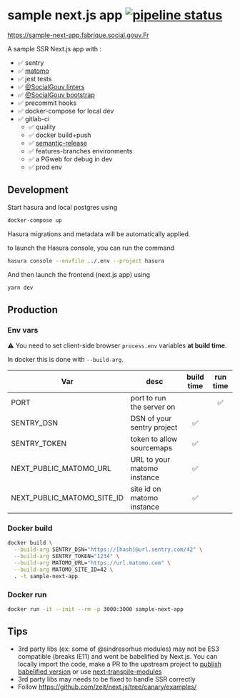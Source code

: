 # sample next.js app [![pipeline status](https://gitlab.factory.social.gouv.fr/SocialGouv/sample-next-app/badges/master/pipeline.svg)](https://gitlab.factory.social.gouv.fr/SocialGouv/sample-next-app/commits/master)

https://sample-next-app.fabrique.social.gouv.Fr


A sample SSR Next.js app with :

- ✅ sentry
- ✅ [matomo](https://github.com/SocialGouv/next-matomo)
- ✅ jest tests
- ✅ [@SocialGouv linters](https://github.com/SocialGouv/linters/)
- ✅ [@SocialGouv bootstrap](https://github.com/SocialGouv/bootstrap)
- ✅ precommit hooks
- ✅ docker-compose for local dev
- ✅ gitlab-ci
  - ✅ quality
  - ✅ docker build+push
  - ✅ [semantic-release](https://github.com/semantic-release/semantic-release)
  - ✅ features-branches environments
  - ✅ a PGweb for debug in dev
  - ✅ prod env

## Development

Start hasura and local postgres using

```sh
docker-compose up
```

Hasura migrations and metadata will be automatically applied.

to launch the Hasura console, you can run the command

```sh
hasura console --envfile ../.env --project hasura
```

And then launch the frontend (next.js app) using

```sh
yarn dev
```

## Production

### Env vars

⚠ You need to set client-side browser `process.env` variables **at build time**.

In docker this is done with `--build-arg`.

| Var                        | desc                        | build time | run time |
| -------------------------- | --------------------------- | :--------: | :------: |
| PORT                       | port to run the server on   |            |    ✅    |
| SENTRY_DSN                 | DSN of your sentry project  |     ✅     |
| SENTRY_TOKEN               | token to allow sourcemaps   |     ✅     |
| NEXT_PUBLIC_MATOMO_URL     | URL to your matomo instance |     ✅     |
| NEXT_PUBLIC_MATOMO_SITE_ID | site id on matomo instance  |     ✅     |

### Docker build

```sh
docker build \
  --build-arg SENTRY_DSN="https://[hash]@url.sentry.com/42" \
  --build-arg SENTRY_TOKEN="1234" \
  --build-arg MATOMO_URL="https://url.matomo.com" \
  --build-arg MATOMO_SITE_ID=42 \
  . -t sample-next-app
```

### Docker run

```sh
docker run -it --init --rm -p 3000:3000 sample-next-app
```

## Tips

- 3rd party libs (ex: some of @sindresorhus modules) may not be ES3 compatible (breaks IE11) and wont be babelified by Next.js. You can locally import the code, make a PR to the upstream project to [publish babelified version](https://github.com/elijahmanor/cross-var/pull/7/files) or use [next-transpile-modules](https://github.com/martpie/next-transpile-modules)
- 3rd party libs may needs to be fixed to handle SSR correctly
- Follow https://github.com/zeit/next.js/tree/canary/examples/
